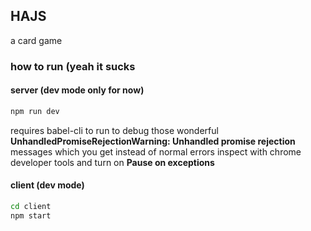 ## HAJS ##
a card game

### how to run (yeah it sucks ###

#### server (dev mode only for now) ####
```bash
npm run dev
```
requires babel-cli to run
to debug those wonderful **UnhandledPromiseRejectionWarning: Unhandled promise rejection** messages which you get instead of normal errors inspect with chrome developer tools and turn on **Pause on exceptions**

#### client (dev mode) ####
```bash
cd client
npm start
```
